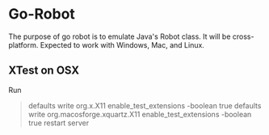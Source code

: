 # Go-Robot
The purpose of go robot is to emulate Java's Robot class.
It will be cross-platform.
Expected to work with Windows, Mac, and Linux.


## XTest on OSX
Run
> defaults write org.x.X11 enable_test_extensions -boolean true
> defaults write org.macosforge.xquartz.X11 enable_test_extensions -boolean true
restart server


